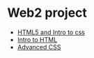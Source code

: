 # Web2 project
<ul>
<li><a href="html5_intro_css/index.html" target="_blank">HTML5 and Intro to css</a></li>
<li> <a href="intro_to_html" target="_blank"> Intro to HTML</a></li>
<li> <a href="adv_css/index.html" target="_blank">Advanced CSS</a></li>

</ul>

